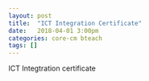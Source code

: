 ```yaml
---
layout: post
title:  "ICT Integration Certificate"
date:   2018-04-01 3:00pm
categories: core-cm bteach
tags: []
---
```

<object data="/media/ict-cert.pdf" type="application/pdf" width="100%" height="600px">ICT Integtration certificate</object>

